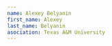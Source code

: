 ```yaml
---
name: Alexey Belyanin
first_name: Alexey
last_name: Belyanin
asociation: Texas A&M University 
---
```


